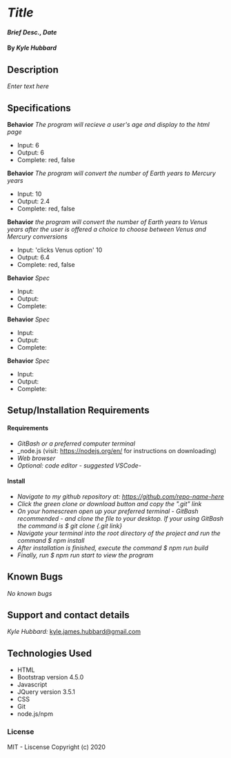 # _Title_
#### _Brief Desc., Date_
#### By _**Kyle Hubbard**_
## Description
_Enter text here_

## Specifications

**Behavior** _The program will recieve a user's age and display to the html page_
* Input: 6
* Output: 6
* Complete: red, false

**Behavior** _The program will convert the number of Earth years to Mercury years_
* Input: 10
* Output: 2.4
* Complete: red, false

**Behavior** _the program will convert the number of Earth years to Venus years after the user is offered a choice to choose between Venus and Mercury conversions_
* Input: 'clicks Venus option' 10
* Output: 6.4
* Complete: red, false

**Behavior** _Spec_
* Input: 
* Output: 
* Complete:

**Behavior** _Spec_
* Input: 
* Output: 
* Complete:

**Behavior** _Spec_
* Input: 
* Output: 
* Complete:

## Setup/Installation Requirements

#### Requirements
* _GitBash or a preferred computer terminal_
* _node.js (visit: https://nodejs.org/en/ for instructions on downloading)
* _Web browser_
* _Optional: code editor - suggested VSCode-_

#### Install
* _Navigate to my github repository at: https://github.com/repo-name-here_
* _Click the green clone or download button and copy the ".git" link_
* _On your homescreen open up your preferred terminal - GitBash recommended - and clone the file to your desktop. If your using GitBash the command is $ git clone {.git link}_
* _Navigate your terminal into the root directory of the project and run the command $ npm install_
* _After installation is finished, execute the command $ npm run build_
* _Finally, run $ npm run start to view the program_

## Known Bugs
_No known bugs_

## Support and contact details
_Kyle Hubbard:_
kyle.james.hubbard@gmail.com

## Technologies Used
* HTML
* Bootstrap version 4.5.0
* Javascript
* JQuery version 3.5.1
* CSS
* Git
* node.js/npm

### License
MIT - Liscense
Copyright (c) 2020 